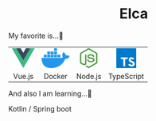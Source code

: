 <h1 align="center">
  Elca
</h1>

My favorite is...:yellow_heart:

<table align="center">
  <tr align="center">
    <td valign="center">
      <img src="img/vue.svg" height="40px">
    </td>
    <td valign="center">
      <img src="img/docker-icon.svg" height="40px">
    </td>
    <td valign="center">
      <img src="img/nodejs-icon.svg" height="40px">
    </td>
    <td valign="center">
      <img src="img/typescript-icon.svg" height="40px">
    </td>
  </tr>
  <tr align="center">
    <td valign="center">
      Vue.js
    </td>
    <td valign="center">
      Docker
    </td>
    <td valign="center">
      Node.js
    </td>
    <td valign="center">
      TypeScript
    </td>
  </tr>
</table>

And also I am learning...:memo:

Kotlin / Spring boot
